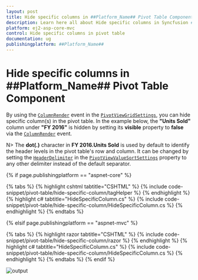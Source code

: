 ```yaml
---
layout: post
title: Hide specific columns in ##Platform_Name## Pivot Table Component
description: Learn here all about Hide specific columns in Syncfusion ##Platform_Name## Pivot Table component of Syncfusion Essential JS 2 and more.
platform: ej2-asp-core-mvc
control: Hide specific columns in pivot table 
documentation: ug
publishingplatform: ##Platform_Name##
---
```


# Hide specific columns in ##Platform_Name## Pivot Table Component

By using the [`ColumnRender`](https://help.syncfusion.com/cr/aspnetmvc-js2/Syncfusion.EJ2.PivotView.PivotViewGridSettings.html#Syncfusion_EJ2_PivotView_PivotViewGridSettings_ColumnRender) event in the [`PivotViewGridSettings`](https://help.syncfusion.com/cr/aspnetmvc-js2/Syncfusion.EJ2.PivotView.PivotViewGridSettings.html), you can hide specific column(s) in the pivot table. In the example below, the **"Units Sold"** column under **"FY 2016"** is hidden by setting its **visible** property to **false** via the [`ColumnRender`](https://help.syncfusion.com/cr/aspnetmvc-js2/Syncfusion.EJ2.PivotView.PivotViewGridSettings.html#Syncfusion_EJ2_PivotView_PivotViewGridSettings_ColumnRender) event.

N> The **dot(.)** character in **FY 2016.Units Sold** is used by default to identify the header levels in the pivot table's row and column. It can be changed by setting the [`HeaderDelimiter`](https://help.syncfusion.com/cr/aspnetmvc-js2/Syncfusion.EJ2.PivotView.PivotViewValueSortSettings.html#Syncfusion_EJ2_PivotView_PivotViewValueSortSettings_HeaderDelimiter) in the [`PivotViewValueSortSettings`](https://help.syncfusion.com/cr/aspnetmvc-js2/Syncfusion.EJ2.PivotView.PivotViewValueSortSettings.html) property to any other delimiter instead of the default separator.

{% if page.publishingplatform == "aspnet-core" %}

{% tabs %}
{% highlight cshtml tabtitle="CSHTML" %}
{% include code-snippet/pivot-table/hide-specific-column/tagHelper %}
{% endhighlight %}
{% highlight c# tabtitle="HideSpecificColumn.cs" %}
{% include code-snippet/pivot-table/hide-specific-column/HideSpecificColumn.cs %}
{% endhighlight %}
{% endtabs %}

{% elsif page.publishingplatform == "aspnet-mvc" %}

{% tabs %}
{% highlight razor tabtitle="CSHTML" %}
{% include code-snippet/pivot-table/hide-specific-column/razor %}
{% endhighlight %}
{% highlight c# tabtitle="HideSpecificColumn.cs" %}
{% include code-snippet/pivot-table/hide-specific-column/HideSpecificColumn.cs %}
{% endhighlight %}
{% endtabs %}
{% endif %}

![output](../images/hide-specific-column.png)